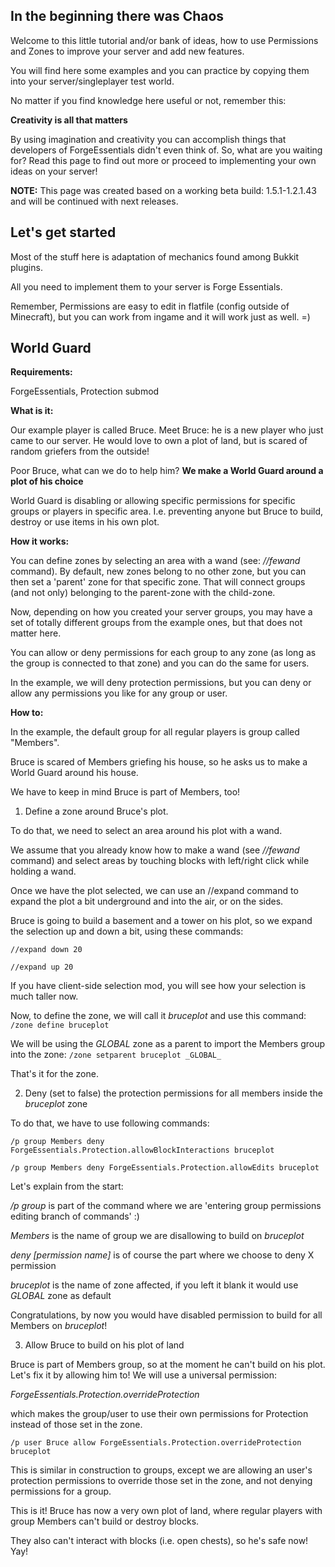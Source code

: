 ## In the beginning there was Chaos
Welcome to this little tutorial and/or bank of ideas, how to use Permissions and Zones to improve your server and add new features.

You will find here some examples and you can practice by copying them into your server/singleplayer test world.

No matter if you find knowledge here useful or not, remember this:

**Creativity is all that matters**

By using imagination and creativity you can accomplish things that developers of ForgeEssentials didn't even think of. So, what are you waiting for? Read this page to find out more or proceed to implementing your own ideas on your server!

**NOTE:** This page was created based on a working beta build: 1.5.1-1.2.1.43 and will be continued with next releases.	

## Let's get started

Most of the stuff here is adaptation of mechanics found among Bukkit plugins.

All you need to implement them to your server is Forge Essentials.

Remember, Permissions are easy to edit in flatfile (config outside of Minecraft), but you can work from ingame and it will work just as well. =)

## World Guard

**Requirements:**

ForgeEssentials, Protection submod

**What is it:**

Our example player is called Bruce. Meet Bruce: he is a new player who just came to our server. He would love to own a plot of land, but is scared of random griefers from the outside!

Poor Bruce, what can we do to help him?
**We make a World Guard around a plot of his choice**

World Guard is disabling or allowing specific permissions for specific groups or players in specific area.
I.e. preventing anyone but Bruce to build, destroy or use items in his own plot.

**How it works:**

You can define zones by selecting an area with a wand (see: _//fewand_ command).
By default, new zones belong to no other zone, but you can then set a 'parent' zone for that specific zone. That will connect groups (and not only) belonging to the parent-zone with the child-zone.

Now, depending on how you created your server groups, you may have a set of totally different groups from the example ones, but that does not matter here.

You can allow or deny permissions for each group to any zone (as long as the group is connected to that zone) and you can do the same for users.

In the example, we will deny protection permissions, but you can deny or allow any permissions you like for any group or user.

**How to:**

In the example, the default group for all regular players is group called "Members".

Bruce is scared of Members griefing his house, so he asks us to make a World Guard around his house.

We have to keep in mind Bruce is part of Members, too!

1) Define a zone around Bruce's plot.

To do that, we need to select an area around his plot with a wand.

We assume that you already know how to make a wand (see _//fewand_ command) and select areas by touching blocks with left/right click while holding a wand.

Once we have the plot selected, we can use an //expand command to expand the plot a bit underground and into the air, or on the sides.

Bruce is going to build a basement and a tower on his plot, so we expand the selection up and down a bit, using these commands:

`//expand down 20`

`//expand up 20`

If you have client-side selection mod, you will see how your selection is much taller now.

Now, to define the zone, we will call it _bruceplot_ and use this command:
`/zone define bruceplot`

We will be using the _GLOBAL_ zone as a parent to import the Members group into the zone:
`/zone setparent bruceplot _GLOBAL_`

That's it for the zone.

2) Deny (set to false) the protection permissions for all members inside the _bruceplot_ zone

To do that, we have to use following commands:

`/p group Members deny ForgeEssentials.Protection.allowBlockInteractions bruceplot`

`/p group Members deny ForgeEssentials.Protection.allowEdits bruceplot`

Let's explain from the start:

_/p group_ is part of the command where we are 'entering group permissions editing branch of commands' :)

_Members_ is the name of group we are disallowing to build on _bruceplot_

_deny [permission name]_ is of course the part where we choose to deny X permission

_bruceplot_ is the name of zone affected, if you left it blank it would use _GLOBAL_ zone as default

Congratulations, by now you would have disabled permission to build for all Members on _bruceplot_!

3) Allow Bruce to build on his plot of land

Bruce is part of Members group, so at the moment he can't build on his plot. Let's fix it by allowing him to! We will use a universal permission:

_ForgeEssentials.Protection.overrideProtection_

which makes the group/user to use their own permissions for Protection instead of those set in the zone.

`/p user Bruce allow ForgeEssentials.Protection.overrideProtection bruceplot`

This is similar in construction to groups, except we are allowing an user's protection permissions to override those set in the zone, and not denying permissions for a group.

This is it! Bruce has now a very own plot of land, where regular players with group Members can't build or destroy blocks.

They also can't interact with blocks (i.e. open chests), so he's safe now! Yay!
